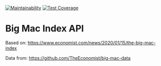 [![Maintainability](https://api.codeclimate.com/v1/badges/0ae132afd6ebdf35472c/maintainability)](https://codeclimate.com/github/gurgelrenan/big-mac-index-api/maintainability)
[![Test Coverage](https://api.codeclimate.com/v1/badges/0ae132afd6ebdf35472c/test_coverage)](https://codeclimate.com/github/gurgelrenan/big-mac-index-api/test_coverage)

# Big Mac Index API

Based on: https://www.economist.com/news/2020/01/15/the-big-mac-index

Data from: https://github.com/TheEconomist/big-mac-data